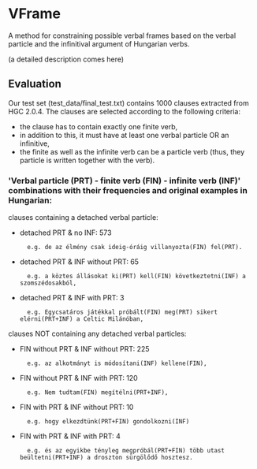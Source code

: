 # VFrame
A method for constraining possible verbal frames based on the verbal particle and the infinitival argument of Hungarian verbs.

(a detailed description comes here)

## Evaluation
Our test set (test_data/final_test.txt) contains 1000 clauses extracted from HGC 2.0.4. The clauses are selected according to the following criteria:
- the clause has to contain exactly one finite verb,
- in addition to this, it must have at least one verbal particle OR an infinitive,
- the finite as well as the infinite verb can be a particle verb (thus, they particle is written together with the verb).

### 'Verbal particle (PRT) - finite verb (FIN) - infinite verb (INF)' combinations with their frequencies and original examples in Hungarian:
clauses containing a detached verbal particle:
- detached PRT & no INF: 573

        e.g. de az élmény csak ideig-óráig villanyozta(FIN) fel(PRT).
- detached PRT & INF without PRT: 65

        e.g. a köztes állásokat ki(PRT) kell(FIN) következtetni(INF) a szomszédosakból,
- detached PRT & INF with PRT: 3

        e.g. Egycsatáros játékkal próbált(FIN) meg(PRT) sikert elérni(PRT+INF) a Celtic Milánóban,

clauses NOT containing any detached verbal particles:
- FIN without PRT & INF without PRT: 225

        e.g. az alkotmányt is módosítani(INF) kellene(FIN),
- FIN without PRT & INF with PRT: 120

        e.g. Nem tudtam(FIN) megítélni(PRT+INF),
- FIN with PRT & INF without PRT: 10

        e.g. hogy elkezdtünk(PRT+FIN) gondolkozni(INF)
- FIN with PRT & INF with PRT: 4

        e.g. és az egyikbe tényleg megpróbál(PRT+FIN) több utast beültetni(PRT+INF) a droszton sürgölődő hosztesz.
